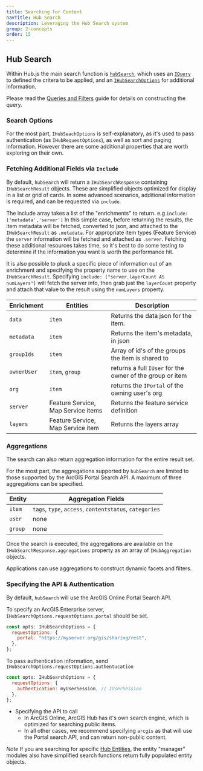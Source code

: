```yaml
---
title: Searching for Content
navTitle: Hub Search
description: Leveraging the Hub Search system
group: 2-concepts
order: 15
---
```


## Hub Search

Within Hub.js the main search function is [`hubSearch`](../api/common/hubSearch), which uses an [`IQuery`](../api/common/IQuery) to defined the critera to be applied, and an [`IHubSearchOptions`](../api/common/IHubSearchOptions) for additional information.

Please read the [Queries and Filters](./queries-and-filters) guide for details on constructing the query.

### Search Options

For the most part, `IHubSeachOptions` is self-explanatory, as it's used to pass authentication (as `IHubRequestOptions`), as well as sort and paging information. However there are some additional properties that are worth exploring on their own.

### Fetching Additional Fields via `Include`

By default, `hubSearch` will return a `IHubSearchResponse` containing `IHubSearchResult` objects. These are simplified objects optimized for display in a list or grid of cards. In some advanced scenarios, additional information is required, and can be requested via `include`.

The include array takes a list of the "enrichments" to return. e.g `include: ['metadata','server']` In this simple case, before returning the results, the item metadata will be fetched, converted to json, and attached to the `IHubSearchResult` as `.metadata`. For appropriate item types (Feature Service) the `server` information will be fetched and attached as `.server`. Fetching these additional resources takes time, so it's best to do some testing to determine if the information you want is worth the performance hit.

It is also possible to pluck a specific piece of information out of an enrichment and specifying the property name to use on the `IHubSearchResult`. Specifying `include: ["server.layerCount AS numLayers"]` will fetch the server info, then grab just the `layerCount` property and attach that value to the result using the `numLayers` property.

####

| Enrichment  | Entities                           | Description                                               |
| ----------- | ---------------------------------- | --------------------------------------------------------- |
| `data`      | `item`                             | Returns the data json for the item.                       |
| `metadata`  | `item`                             | Returns the item's metadata, in json                      |
| `groupIds`  | `item`                             | Array of id's of the groups the item is shared to         |
| `ownerUser` | `item`, `group`                    | returns a full `IUser` for the owner of the group or item |
| `org`       | `item`                             | returns the `IPortal` of the owning user's org            |
| `server`    | Feature Service, Map Service items | Returns the feature service definition                    |
| `layers`    | Feature Service, Map Service item  | Returns the layers array                                  |

### Aggregations

The search can also return aggregation information for the entire result set.

For the most part, the aggregations supported by `hubSearch` are limited to those supported by the ArcGIS Portal Search API. A maximum of three aggregations can be specified.

| Entity  | Aggregation Fields                                      |
| ------- | ------------------------------------------------------- |
| `item`  | `tags`, `type`, `access`, `contentstatus`, `categories` |
| `user`  | none                                                    |
| `group` | none                                                    |

Once the search is executed, the aggregations are available on the `IHubSearchResponse.aggregations` property as an array of `IHubAggregation` objects.

Applications can use aggregations to construct dynamic facets and filters.

### Specifying the API & Authentication

By default, `hubSearch` will use the ArcGIS Online Portal Search API.

To specify an ArcGIS Enterprise server, `IHubSearchOptions.requestOptions.portal` should be set.

```js
const opts: IHubSearchOptions = {
  requestOptions: {
    portal: "https://myserver.org/gis/sharing/rest",
  },
};
```

To pass authentication information, send `IHubSearchOptions.requestOptions.authentucation`

```js
const opts: IHubSearchOptions = {
  requestOptions: {
    authentication: myUserSession, // IUserSession
  },
};
```

- Specifying the API to call
  - In ArcGIS Online, ArcGIS Hub has it's own search engine, which is optimized for searching public items.
  - In all other cases, we recommend specifying `arcgis` as that will use the Portal search API, and can return non-public content.

_Note_ If you are searching for specific [Hub Entities](./hub-entities), the entity "manager" modules also have simplified search functions return fully populated entity objects.
